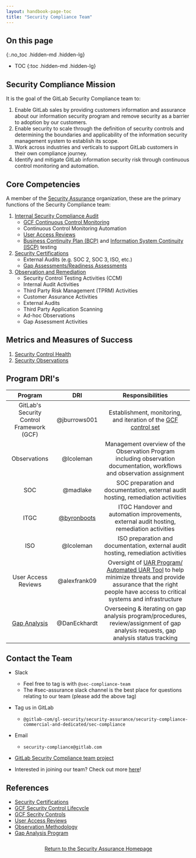 ```yaml
---
layout: handbook-page-toc
title: "Security Compliance Team"
---
```


## On this page
{:.no_toc .hidden-md .hidden-lg}

- TOC
{:toc .hidden-md .hidden-lg}

## <i class="fas fa-bullseye" style="color:rgb(110,73,203)" aria-hidden="true"></i> Security Compliance Mission

It is the goal of the GitLab Security Compliance team to:

1. Enable GitLab sales by providing customers information and assurance about our information security program and remove security as a barrier to adoption by our customers.
1. Enable security to scale through the definition of security controls and determining the boundaries and applicability of the information security management system to establish its scope.
1. Work across industries and verticals to support GitLab customers in their own compliance journey.
1. Identify and mitigate GitLab information security risk through continuous control monitoring and automation.

## <i class="far fa-lightbulb" style="color:rgb(110,73,203)" aria-hidden="true"></i> Core Competencies
A member of the [Security Assurance](/handbook/engineering/security/security-assurance/) organization, these are the primary functions of the Security Compliance team:

1. [Internal Security Compliance Audit](/handbook/engineering/security/security-assurance/security-compliance/security-control-lifecycle.html)
   * [GCF Continuous Control Monitoring](/handbook/engineering/security/security-assurance/security-compliance/sec-controls.html)
   * Continuous Control Monitoring Automation
   * [User Access Reviews](/handbook/engineering/security/security-assurance/security-compliance/access-reviews.html)
   * [Business Continuity Plan (BCP)](https://about.gitlab.com/handbook/business-technology/gitlab-business-continuity-plan/) and [Information System Continuity (ISCP)](https://about.gitlab.com/handbook/engineering/security/Information-System-Contingency-Plan-ISCP.html) testing
1. [Security Certifications](/handbook/engineering/security/security-assurance/security-compliance/certifications.html)
   * External Audits (e.g. SOC 2, SOC 3, ISO, etc.)
   * [Gap Assessments/Readiness Assessments](/handbook/engineering/security/security-assurance/security-compliance/gap-analysis-program.html)
1. [Observation and Remediation](/handbook/engineering/security/security-assurance/security-compliance/observation-management-procedure.html)
   * Security Control Testing Activities (CCM)
   * Internal Audit Activities
   * Third Party Risk Management (TPRM) Activities
   * Customer Assurance Activities
   * External Audits
   * Third Party Application Scanning
   * Ad-hoc Observations
   * Gap Assessment Activities

## <i id="biz-tech-icons" class="fas fa-tasks"></i>Metrics and Measures of Success

1. [Security Control Health](/handbook/engineering/security/performance-indicators/#security-control-health)
1. [Security Observations](/handbook/engineering/security/performance-indicators/#security-observations-tier-3-risks)

## <i class="fas fa-id-card" style="color:rgb(110,73,203)" aria-hidden="true"></i> Program DRI's

|  Program | DRI | Responsibilities |
| :---: | :---: | :---: |
| GitLab's Security Control Framework (GCF) | @jburrows001 | Establishment, monitoring, and iteration of the [GCF control set](/handbook/engineering/security/security-assurance/security-compliance/sec-controls.html) |
|  Observations | @lcoleman | Management overview of the Observation Program including observation documentation, workflows and observation assignment |
|  SOC | @madlake | SOC preparation and documentation, external audit hosting, remediation activities |
|  ITGC | [@byronboots](https://gitlab.com/byronboots) | ITGC Handover and automation improvements, external audit hosting, remediation activities |
|  ISO | @lcoleman | ISO preparation and documentation, external audit hosting, remediation activities |
|  User Access Reviews | @alexfrank09 | Oversight of [UAR Program/ Automated UAR Tool](https://about.gitlab.com/handbook/engineering/security/security-assurance/security-compliance/access-reviews.html) to help minimize threats and provide assurance that the right people have access to critical systems and infrastructure  |
|  [Gap Analysis](https://about.gitlab.com/handbook/engineering/security/security-assurance/security-compliance/gap-analysis-program.html) | @DanEckhardt | Overseeing & iterating on gap analysis program/procedures, review/assignment of gap analysis requests, gap analysis status tracking |


## <i class="fas fa-id-card" style="color:rgb(110,73,203)" aria-hidden="true"></i> Contact the Team

* Slack
   * Feel free to tag is with `@sec-compliance-team`
   * The #sec-assurance slack channel is the best place for questions relating to our team (please add the above tag)
* Tag us in GitLab
   * `@gitlab-com/gl-security/security-assurance/security-compliance-commercial-and-dedicated/sec-compliance`
* Email
   * `security-compliance@gitlab.com`
* [GitLab Security Compliance team project](https://gitlab.com/gitlab-com/gl-security/security-assurance/sec-compliance/compliance)

* Interested in joining our team? Check out more [here](https://about.gitlab.com/job-families/engineering/security-compliance/)!

## <i class="fas fa-book" style="color:rgb(110,73,203)" aria-hidden="true"></i> References

* [Security Certifications](/handbook/engineering/security/security-assurance/security-compliance/certifications.html)
* [GCF Security Control Lifecycle](/handbook/engineering/security/security-assurance/security-compliance/security-control-lifecycle.html)
* [GCF Secrity Controls](/handbook/engineering/security/security-assurance/security-compliance/sec-controls.html)
* [User Access Reviews](/handbook/engineering/security/security-assurance/security-compliance/access-reviews.html)
* [Observation Methodology](/handbook/engineering/security/security-assurance/security-compliance/observation-management-procedure.html)
* [Gap Analysis Program](/handbook/engineering/security/security-assurance/security-compliance/gap-analysis-program.html)

<div class="flex-row" markdown="0" style="height:40px">
    <a href="https://about.gitlab.com/handbook/engineering/security/security-assurance/#" class="btn btn-purple-inv" style="width:100%;height:100%;margin:1px;display:flex;justify-content:center;align-items:center;">Return to the Security Assurance Homepage</a>
</div> 
